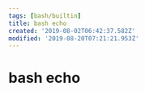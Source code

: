 ```yaml
---
tags: [bash/builtin]
title: bash echo
created: '2019-08-02T06:42:37.582Z'
modified: '2019-08-20T07:21:21.953Z'
---
```


# bash echo
